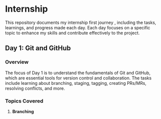 # Internship
This repository documents my internship first journey , including the tasks, learnings, and progress made each day. Each day focuses on a specific topic to enhance my skills and contribute effectively to the project.



## Day 1: Git and GitHub
### Overview
The focus of Day 1 is to understand the fundamentals of Git and GitHub, which are essential tools for version control and collaboration. The tasks include learning about branching, staging, tagging, creating PRs/MRs, resolving conflicts, and more.
### Topics Covered
1. **Branching**
